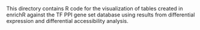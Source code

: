 This directory contains R code for the visualization of tables created in enrichR against the TF PPI gene set database using results from differential expression and differential accessibility analysis.
